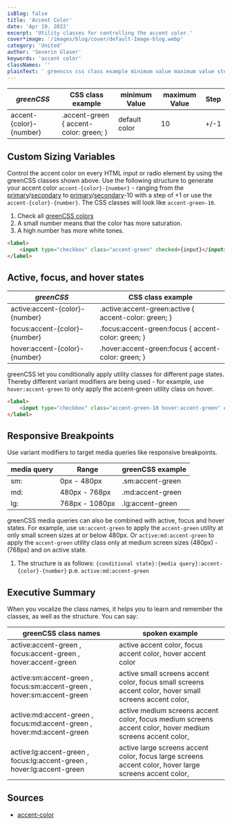 ```yaml
---
isBlog: false
title: 'Accent Color'
date: 'Apr 19. 2022'
excerpt: 'Utility classes for controlling the accent color.'
cover*image: '/images/blog/cover/default-Image-blog.webp'
category: 'United'
author: 'Severin Glaser'
keywords: 'accent color'
classNames: ''
plainText: ' greencss css class example minimum value maximum value step accent color number accent-green accent-color: green; default color 10 + -1 custom sizing variables control the accent color on every html input or radio element by using the greencss classes shown above use the following structure to generate your accent color `accent color number ` ranging from the primary primary-colors secondary secondary-colors to primary primary-colors secondary secondary-colors -10 with a step of +1 or use the `accent color number ` the css classes will look like `accent-green-10` 1 check all greencss colors brand colours 2 a small number means that the color has more saturation 3 a high number has more white tones  active focus and hover states greencss css class example active:accent color number active :accent-green:active accent-color: green; focus:accent color number focus :accent-green:focus accent-color: green; hover:accent color number hover :accent-green:focus accent-color: green; greencss let you conditionally apply utility classes for different page states thereby different variant modifiers are being used for example use `hover:accent-green` to only apply the accent-green utility class on hover  responsive breakpoints use variant modifiers to target media queries like responsive breakpoints media query range greencss example sm: 0px 480px sm:accent-green md: 480px 768px md:accent-green lg: 768px 1080px lg:accent-green greencss media queries can also be combined with active focus and hover states for example use `sm:accent-green` to apply the `accent-green` utility at only small screen sizes at or below 480px or `active:md:accent-green` to apply the `accent-green` utility class only at medium screen sizes 480px 768px and on active state 1 the structure is as follows: ` conditional state : media query :accent color number ` p e `active:md:accent-green` executive summary when you vocalize the class names it helps you to learn and remember the classes as well as the structure you can say: greencss class names spoken example active:accent-green focus:accent-green hover:accent-green active accent color focus accent color hover accent color active:sm:accent-green focus:sm:accent-green hover:sm:accent-green active small screens accent color focus small screens accent color hover small screens accent color active:md:accent-green focus:md:accent-green hover:md:accent-green active medium screens accent color focus medium screens accent color hover medium screens accent color active:lg:accent-green focus:lg:accent-green hover:lg:accent-green active large screens accent color focus large screens accent color hover large screens accent color sources accent-color https: developer mozilla org en-us docs web css accent-color '
---
```


| _greenCSS_              | CSS class example                      | minimum Value | maximum Value | Step |
| ----------------------- | -------------------------------------- | ------------- | ------------- | ---- |
| accent-{color}-{number} | .accent-green { accent-color: green; } | default color | 10            | +/-1 |

## Custom Sizing Variables

Control the accent color on every HTML input or radio element by using the greenCSS classes shown above. Use the following structure to generate your accent color `accent-{color}-{number}` - ranging from the [primary](#primary-colors)/[secondary](#secondary-colors) to [primary](#primary-colors)/[secondary](#secondary-colors)-10 with a step of +1 or use the `accent-{color}-{number}`. The CSS classes will look like `accent-green-10`.

1. Check all [greenCSS colors](/brand/colours)
2. A small number means that the color has more saturation.
3. A high number has more white tones.

```html
<label>
    <input type="checkbox" class="accent-green" checked>{input}</input>
</label>
```

## Active, focus, and hover states

| _greenCSS_                     | CSS class example                                     |
| ------------------------------ | ----------------------------------------------------- |
| active:accent-{color}-{number} | .active\:accent-green:active { accent-color: green; } |
| focus:accent-{color}-{number}  | .focus\:accent-green:focus { accent-color: green; }   |
| hover:accent-{color}-{number}  | .hover\:accent-green:focus { accent-color: green; }   |

greenCSS let you conditionally apply utility classes for different page states. Thereby different variant modifiers are being used - for example, use `hover:accent-green` to only apply the accent-green utility class on hover.

```html
<label>
    <input type="checkbox" class="accent-green-10 hover:accent-green" checked>{input}</input>
</label>

```

## Responsive Breakpoints

Use variant modifiers to target media queries like responsive breakpoints.

| media query | Range          | greenCSS example |
| ----------- | -------------- | ---------------- |
| sm:         | 0px - 480px    | .sm:accent-green |
| md:         | 480px - 768px  | .md:accent-green |
| lg:         | 768px - 1080px | .lg:accent-green |

greenCSS media queries can also be combined with active, focus and hover states. For example, use `sm:accent-green` to apply the `accent-green` utility at only small screen sizes at or below 480px. Or `active:md:accent-green` to apply the `accent-green` utility class only at medium screen sizes (480px) - (768px) and on active state.

1. The structure is as follows: `{conditional state}:{media query}:accent-{color}-{number}` p.e. `active:md:accent-green`

## Executive Summary

When you vocalize the class names, it helps you to learn and remember the classes, as well as the structure. You can say:

| greenCSS class names                                                   | spoken example                                                                                            |
| ---------------------------------------------------------------------- | --------------------------------------------------------------------------------------------------------- |
| active:accent-green , focus:accent-green , hover:accent-green          | active accent color, focus accent color, hover accent color                                               |
| active:sm:accent-green , focus:sm:accent-green , hover:sm:accent-green | active small screens accent color, focus small screens accent color, hover small screens accent color,    |
| active:md:accent-green , focus:md:accent-green , hover:md:accent-green | active medium screens accent color, focus medium screens accent color, hover medium screens accent color, |
| active:lg:accent-green , focus:lg:accent-green , hover:lg:accent-green | active large screens accent color, focus large screens accent color, hover large screens accent color,    |

## Sources

- [accent-color](https://developer.mozilla.org/en-US/docs/Web/CSS/accent-color)
